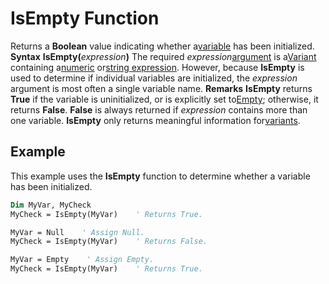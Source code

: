 
# IsEmpty Function



Returns a  **Boolean** value indicating whether a[variable](b8bdf64f-5920-1ae9-16d0-b26d09524a30.md) has been initialized.
 **Syntax**
 **IsEmpty(**_expression_**)**
The required  _expression_[argument](b8bdf64f-5920-1ae9-16d0-b26d09524a30.md) is a[Variant](b8bdf64f-5920-1ae9-16d0-b26d09524a30.md) containing a[numeric](b8bdf64f-5920-1ae9-16d0-b26d09524a30.md) or[string expression](b8bdf64f-5920-1ae9-16d0-b26d09524a30.md). However, because  **IsEmpty** is used to determine if individual variables are initialized, the _expression_ argument is most often a single variable name.
 **Remarks**
 **IsEmpty** returns **True** if the variable is uninitialized, or is explicitly set to[Empty](b8bdf64f-5920-1ae9-16d0-b26d09524a30.md); otherwise, it returns  **False**. **False** is always returned if _expression_ contains more than one variable. **IsEmpty** only returns meaningful information for[variants](b8bdf64f-5920-1ae9-16d0-b26d09524a30.md).

## Example

This example uses the  **IsEmpty** function to determine whether a variable has been initialized.


```vb
Dim MyVar, MyCheck
MyCheck = IsEmpty(MyVar)    ' Returns True.

MyVar = Null    ' Assign Null.
MyCheck = IsEmpty(MyVar)    ' Returns False.

MyVar = Empty    ' Assign Empty.
MyCheck = IsEmpty(MyVar)    ' Returns True.


```

